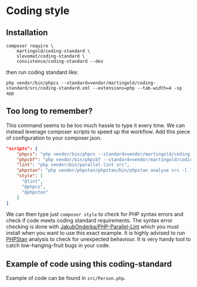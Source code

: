 # Coding style

## Installation
```
composer require \
    martingold/coding-standard \
    slevomat/coding-standard \
    consistence/coding-standard --dev
```
then run coding standard like:
```
php vendor/bin/phpcs --standard=vendor/martingold/coding-standard/src/coding-standard.xml --extensions=php --tab-width=4 -sp app
```
## Too long to remember?
This command seems to be too much hassle to type it every time. We can instead
leverage composer scripts to speed up the workflow. Add this piece of configuration
to your composer.json.
```json
"scripts": {
    "phpcs": "php vendor/bin/phpcs --standard=vendor/martingold/coding-standard/src/coding-standard.xml --extensions=php --tab-width=4 -sp src",
    "phpcbf": "php vendor/bin/phpcbf --standard=vendor/martingold/coding-standard/src/coding-standard.xml --extensions=php --tab-width=4 -sp src",
    "lint": "php vendor/bin/parallel-lint src",
    "phpstan": "php vendor/phpstan/phpstan/bin/phpstan analyse src -l 7 -c phpstan.neon",
    "style": [
      "@lint",
      "@phpcs",
      "@phpstan"
    ]
}
```
We can then type just `composer style` to check for PHP syntax errors and check if
code meets coding standard requirements. The syntax error checking is done with
[JakubOnderka/PHP-Parallel-Lint](https://github.com/JakubOnderka/PHP-Parallel-Lint)
which you must install when you want to use this exact example. It is highly advised
to run [PHPStan](https://github.com/phpstan/phpstan) analysis to check for unexpected
behaviour. It is very handy tool to catch low-hanging-fruit bugs in your code.

## Example of code using this coding-standard
Example of code can be found in `src/Person.php`.